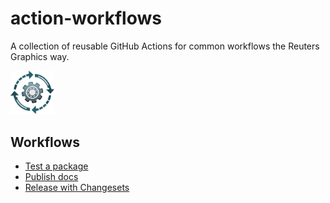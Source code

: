 # action-workflows

A collection of reusable GitHub Actions for common workflows the Reuters Graphics way.

<img src="./logo.png" width="70" />

## Workflows

- [Test a package](./.github/workflows/test.md)
- [Publish docs](./.github/workflows/docs.md)
- [Release with Changesets](./.github/workflows/changesets-release.md)

